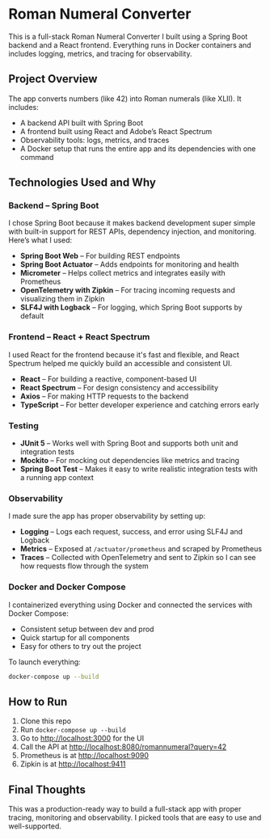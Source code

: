 # Roman Numeral Converter

This is a full-stack Roman Numeral Converter I built using a Spring Boot backend and a React frontend. Everything runs in Docker containers and includes logging, metrics, and tracing for observability.

## Project Overview

The app converts numbers (like 42) into Roman numerals (like XLII). It includes:

- A backend API built with Spring Boot
- A frontend built using React and Adobe’s React Spectrum
- Observability tools: logs, metrics, and traces
- A Docker setup that runs the entire app and its dependencies with one command

## Technologies Used and Why

### Backend – Spring Boot

I chose Spring Boot because it makes backend development super simple with built-in support for REST APIs, dependency injection, and monitoring. Here’s what I used:

- **Spring Boot Web** – For building REST endpoints
- **Spring Boot Actuator** – Adds endpoints for monitoring and health
- **Micrometer** – Helps collect metrics and integrates easily with Prometheus
- **OpenTelemetry with Zipkin** – For tracing incoming requests and visualizing them in Zipkin
- **SLF4J with Logback** – For logging, which Spring Boot supports by default

### Frontend – React + React Spectrum

I used React for the frontend because it's fast and flexible, and React Spectrum helped me quickly build an accessible and consistent UI.

- **React** – For building a reactive, component-based UI
- **React Spectrum** – For design consistency and accessibility
- **Axios** – For making HTTP requests to the backend
- **TypeScript** – For better developer experience and catching errors early

### Testing

- **JUnit 5** – Works well with Spring Boot and supports both unit and integration tests
- **Mockito** – For mocking out dependencies like metrics and tracing
- **Spring Boot Test** – Makes it easy to write realistic integration tests with a running app context

### Observability

I made sure the app has proper observability by setting up:

- **Logging** – Logs each request, success, and error using SLF4J and Logback
- **Metrics** – Exposed at `/actuator/prometheus` and scraped by Prometheus
- **Traces** – Collected with OpenTelemetry and sent to Zipkin so I can see how requests flow through the system

### Docker and Docker Compose

I containerized everything using Docker and connected the services with Docker Compose:

- Consistent setup between dev and prod
- Quick startup for all components
- Easy for others to try out the project

To launch everything:
```bash
docker-compose up --build
```

## How to Run

1. Clone this repo
2. Run `docker-compose up --build`
3. Go to [http://localhost:3000](http://localhost:3000) for the UI
4. Call the API at [http://localhost:8080/romannumeral?query=42](http://localhost:8080/romannumeral?query=42)
5. Prometheus is at [http://localhost:9090](http://localhost:9090)
6. Zipkin is at [http://localhost:9411](http://localhost:9411)

## Final Thoughts

This was a production-ready way to  build a full-stack app with proper tracing, monitoring and observability. I picked tools that are easy to use and well-supported. 

